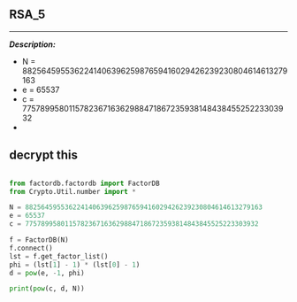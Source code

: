 
## RSA_5

---

**_Description:_**

+ N = 882564595536224140639625987659416029426239230804614613279163
+ e = 65537
+ c = 77578995801157823671636298847186723593814843845525223303932
+ 
decrypt this
---

```python

from factordb.factordb import FactorDB
from Crypto.Util.number import *

N = 882564595536224140639625987659416029426239230804614613279163
e = 65537
c = 77578995801157823671636298847186723593814843845525223303932

f = FactorDB(N)
f.connect()
lst = f.get_factor_list()
phi = (lst[1] - 1) * (lst[0] - 1)
d = pow(e, -1, phi)

print(pow(c, d, N))


```
